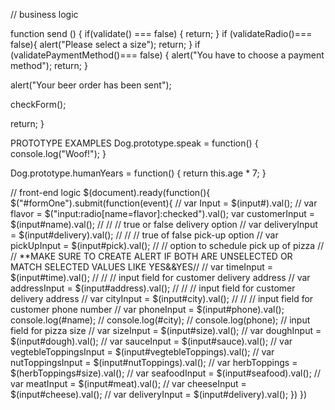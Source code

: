 // business logic

function send ()
{
  if(validate() === false) {
    return;
  }
  if (validateRadio()=== false){
    alert("Please select a size");
    return;
  }
  if (validatePaymentMethod()=== false)
  {
    alert("You have to choose a payment method");
    return;
  }

  alert("Your beer order has been sent");

  checkForm();

  return;
}

PROTOTYPE EXAMPLES
Dog.prototype.speak = function() {
  console.log("Woof!");
}

Dog.prototype.humanYears = function() {
  return this.age * 7;
}



// front-end logic
$(document).ready(function(){
  $("#formOne").submit(function(event){
    // var Input = $(input#).val();
    // var flavor = $("input:radio[name=flavor]:checked").val();
    var customerInput = $(input#name).val();
    // // // true or false delivery option
    // var deliveryInput = $(input#delivery).val();
    // // // true of false pick-up option
    // var pickUpInput = $(input#pick).val();
    // // option to schedule pick up of pizza
    // // **MAKE SURE TO CREATE ALERT IF BOTH ARE UNSELECTED OR MATCH SELECTED VALUES LIKE YES&&YES//
    // var timeInput = $(input#time).val();
    // // // input field for customer delivery address
    // var addressInput = $(input#address).val();
    // // // input field for customer delivery address
    // var cityInput = $(input#city).val();
    // // // input field for customer phone number
    // var phoneInput = $(input#phone).val();
    console.log(#name);
    // console.log(#city);
    // console.log(phone);
    // input field for pizza size
    // var sizeInput = $(input#size).val();
    // var doughInput = $(input#dough).val();
    // var sauceInput = $(input#sauce).val();
    // var vegtebleToppingsInput = $(input#vegtebleToppings).val();
    // var nutToppingsInput = $(input#nutToppings).val();
    // var herbToppings = $(herbToppings#size).val();
    // var seafoodInput = $(input#seafood).val();
    // var meatInput = $(input#meat).val();
    // var cheeseInput = $(input#cheese).val();
    // var deliveryInput = $(input#delivery).val();
  })
})
